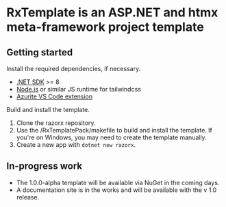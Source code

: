 # RxTemplate is an ASP.NET and htmx meta-framework project template

## Getting started

Install the required dependencies, if necessary.

- [.NET SDK](https://dotnet.microsoft.com/en-us/download) >= 8
- [Node.js](https://nodejs.org/en) or similar JS runtime for tailwindcss
- [Azurite VS Code extension](https://marketplace.visualstudio.com/items?itemName=Azurite.azurite)

Build and install the template.

1. Clone the razorx repository.
2. Use the /RxTemplatePack/makefile to build and install the template. If you're on Windows, you may need to create the template manually.
3. Create a new app with `dotnet new razorx`.

## In-progress work

- The 1.0.0-alpha template will be available via NuGet in the coming days.
- A documentation site is in the works and will be available with the v 1.0 release.
